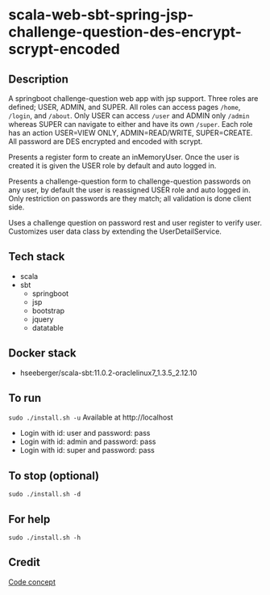 # scala-web-sbt-spring-jsp-challenge-question-des-encrypt-scrypt-encoded

## Description
A springboot challenge-question web app with jsp support.
Three roles are defined; USER, ADMIN, and SUPER. All roles
can access pages `/home`, `/login`, and `/about`. Only USER
can access `/user` and ADMIN only `/admin` whereas SUPER can
navigate to either and have its own `/super`. Each role
has an action USER=VIEW ONLY, ADMIN=READ/WRITE, SUPER=CREATE.
All password are DES encrypted and encoded with scrypt.

Presents a register form to create an inMemoryUser.
Once the user is created it is given the USER role
by default and auto logged in.

Presents a challenge-question form to challenge-question passwords on any user,
by default the user is reassigned USER role and auto
logged in. Only restriction on passwords are they match;
all validation is done client side.

Uses a challenge question on password rest and user register
to verify user. Customizes user data class by extending the
UserDetailService.

## Tech stack
- scala
- sbt
  - springboot
  - jsp
  - bootstrap
  - jquery
  - datatable

## Docker stack
- hseeberger/scala-sbt:11.0.2-oraclelinux7_1.3.5_2.12.10

## To run
`sudo ./install.sh -u`
Available at http://localhost
- Login with id: user and password: pass
- Login with id: admin and password: pass
- Login with id: super and password: pass

## To stop (optional)
`sudo ./install.sh -d`

## For help
`sudo ./install.sh -h`

## Credit
[Code concept](https://stackoverflow.com/questions/20227/how-do-i-use-3des-encryption-decryption-in-java)
